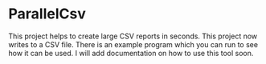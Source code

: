 ParallelCsv
===========

This project helps to create large CSV reports in seconds. This project now writes to a CSV file. There is an example program which you can run to see how it can be used. I will add documentation on how to use this tool soon.
